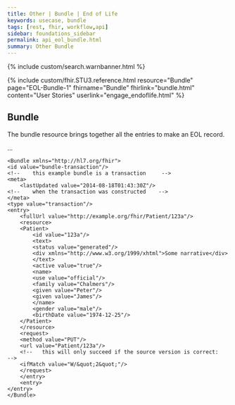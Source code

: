```yaml
---
title: Other | Bundle | End of Life
keywords: usecase, bundle
tags: [rest, fhir, workflow,api]
sidebar: foundations_sidebar
permalink: api_eol_bundle.html
summary: Other Bundle
---
```


{% include custom/search.warnbanner.html %}

{% include custom/fhir.STU3.reference.html resource="Bundle" page="EOL-Bundle-1" fhirname="Bundle" fhirlink="bundle.html" content="User Stories" userlink="engage_endoflife.html" %}

## Bundle ##

The bundle resource brings together all the entries to make an EOL record. 

...

	<Bundle xmlns="http://hl7.org/fhir">
	<id value="bundle-transaction"/> 
	<!--    this example bundle is a transaction     -->
	<meta> 
		<lastUpdated value="2014-08-18T01:43:30Z"/> 
	<!--    when the transaction was constructed    -->
	</meta> 
	<type value="transaction"/> 
	<entry> 
		<fullUrl value="http://example.org/fhir/Patient/123a"/> 
		<resource> 
		<Patient> 
			<id value="123a"/> 
			<text> 
			<status value="generated"/> 
			<div xmlns="http://www.w3.org/1999/xhtml">Some narrative</div> 
			</text> 
			<active value="true"/> 
			<name> 
			<use value="official"/> 
			<family value="Chalmers"/> 
			<given value="Peter"/> 
			<given value="James"/> 
			</name> 
			<gender value="male"/> 
			<birthDate value="1974-12-25"/> 
		</Patient> 
		</resource> 
		<request> 
		<method value="PUT"/> 
		<url value="Patient/123a"/> 
		<!--   this will only succeed if the source version is correct:   -->
		<ifMatch value="W/&quot;2&quot;"/> 
		</request> 
		</entry> 
		<entry>  
	</entry> 
	</Bundle> 